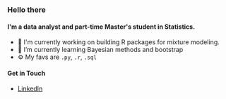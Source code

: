 ### Hello there

<!--
**divan-gouws/divan-gouws** is a ✨ _special_ ✨ repository because its `README.md` (this file) appears on your GitHub profile.

Here are some ideas to get you started:

- 🔭 I’m currently working on ...
- 🌱 I’m currently learning ...
- 👯 I’m looking to collaborate on ...
- 🤔 I’m looking for help with ...
- 💬 Ask me about ...
- 📫 How to reach me: ...
- 😄 Pronouns: ...
- ⚡ Fun fact: ...
-->

#### I'm a data analyst and part-time Master's student in Statistics.

- 🔭 I'm currently working on building R packages for mixture modeling.
- 🌱 I’m currently learning Bayesian methods and bootstrap
- ⚙️ My favs are `.py`, `.r`, `.sql`

#### Get in Touch

- [LinkedIn](https://www.linkedin.com/in/divan-gouws/)
